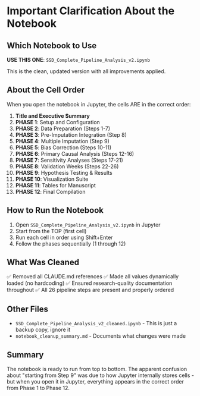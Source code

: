 # Important Clarification About the Notebook

## Which Notebook to Use

**USE THIS ONE**: `SSD_Complete_Pipeline_Analysis_v2.ipynb` 

This is the clean, updated version with all improvements applied.

## About the Cell Order

When you open the notebook in Jupyter, the cells ARE in the correct order:

1. **Title and Executive Summary**
2. **PHASE 1**: Setup and Configuration 
3. **PHASE 2**: Data Preparation (Steps 1-7)
4. **PHASE 3**: Pre-Imputation Integration (Step 8)
5. **PHASE 4**: Multiple Imputation (Step 9)
6. **PHASE 5**: Bias Correction (Steps 10-11)
7. **PHASE 6**: Primary Causal Analysis (Steps 12-16)
8. **PHASE 7**: Sensitivity Analyses (Steps 17-21)
9. **PHASE 8**: Validation Weeks (Steps 22-26)
10. **PHASE 9**: Hypothesis Testing & Results
11. **PHASE 10**: Visualization Suite
12. **PHASE 11**: Tables for Manuscript
13. **PHASE 12**: Final Compilation

## How to Run the Notebook

1. Open `SSD_Complete_Pipeline_Analysis_v2.ipynb` in Jupyter
2. Start from the TOP (first cell)
3. Run each cell in order using Shift+Enter
4. Follow the phases sequentially (1 through 12)

## What Was Cleaned

✅ Removed all CLAUDE.md references
✅ Made all values dynamically loaded (no hardcoding)
✅ Ensured research-quality documentation throughout
✅ All 26 pipeline steps are present and properly ordered

## Other Files

- `SSD_Complete_Pipeline_Analysis_v2_cleaned.ipynb` - This is just a backup copy, ignore it
- `notebook_cleanup_summary.md` - Documents what changes were made

## Summary

The notebook is ready to run from top to bottom. The apparent confusion about "starting from Step 9" was due to how Jupyter internally stores cells - but when you open it in Jupyter, everything appears in the correct order from Phase 1 to Phase 12.